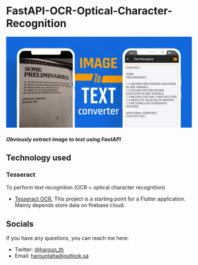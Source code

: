 # FastAPI-OCR-Optical-Character-Recognition

 <img width="800" src="https://github.com/HarounTaHa/FastAPI-OCR-Optical-Character-Recognition/blob/main/images/OCR-Image-to-Text-Converter.jpeg"> </img>

<h5>
    Obviously extract image to text using FastAPI
</h5>

## **Technology used**

###  **Tesseract**

To perform text recognition (OCR = optical character recognition)

- [Tesseract OCR.](https://github.com/UB-Mannheim/tesseract)
  This project is a starting point for a Flutter application. Mainly depends store data on firebase cloud.

## Socials

If you have any questions, you can reach me here:

- Twitter: [@haroun_th](https://twitter.com/haroun_th)
- Email: harountaha@outlook.sa